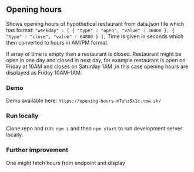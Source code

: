 ## Opening hours
Shows opening hours of hypothetical restaurant from data.json file which has format:
  `"weekday" : [
    {
      "type" : "open",
      "value" : 36000
    },
    {
      "type" : "close",
      "value" : 64800
    }
  ],`
Time is given in seconds which then converted to hours in AM/PM format.

 If array of time is empty then a restaurant is closed.
 Restaurant might be open in one day and closed in next day, for example restaurant is open on Friday at 10AM and closes on Saturday 1AM
 ,in this case opening hours are displayed as Friday 10AM-1AM.
 ### Demo
 Demo available here: `https://opening-hours-m7uhz5x1c.now.sh/`
 ### Run locally
 Clone repo and run: `npm i` and then `npm start` to run development server locally.
 
 ### Further improvement
 One might fetch hours from endpoint and display 